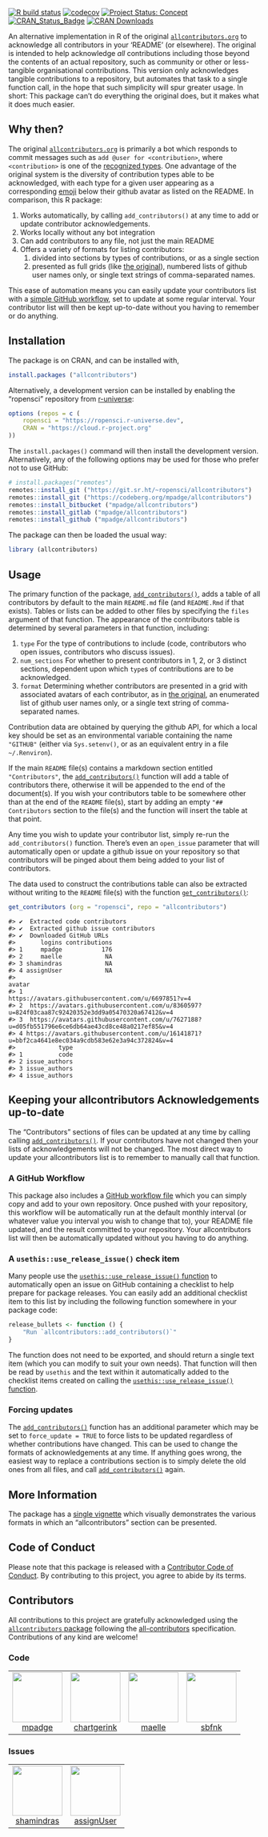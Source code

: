 <!-- README.md is generated from README.Rmd. Please edit that file -->
<!-- badges: start -->

[![R build
status](https://github.com/ropensci/allcontributors/workflows/R-CMD-check/badge.svg)](https://github.com/ropensci/allcontributors/actions?query=workflow%3AR-CMD-check)
[![codecov](https://app.codecov.io/gh/ropensci/allcontributors/branch/master/graph/badge.svg)](https://app.codecov.io/gh/ropensci/allcontributors)
[![Project Status:
Concept](https://www.repostatus.org/badges/latest/active.svg)](https://www.repostatus.org/#active)
[![CRAN_Status_Badge](https://www.r-pkg.org/badges/version/allcontributors)](https://cran.r-project.org/package=allcontributors/)
[![CRAN
Downloads](https://cranlogs.r-pkg.org/badges/grand-total/allcontributors?color=orange)](https://cran.r-project.org/package=allcontributors)
<!-- badges: end -->

An alternative implementation in R of the original
[`allcontributors.org`](https://allcontributors.org/) to acknowledge all
contributors in your ‘README’ (or elsewhere). The original is intended
to help acknowledge *all* contributions including those beyond the
contents of an actual repository, such as community or other or
less-tangible organisational contributions. This version only
acknowledges tangible contributions to a repository, but automates that
task to a single function call, in the hope that such simplicity will
spur greater usage. In short: This package can’t do everything the
original does, but it makes what it does much easier.

## Why then?

The original [`allcontributors.org`](https://allcontributors.org/) is
primarily a bot which responds to commit messages such as
`add @user for <contribution>`, where `<contribution>` is one of the
[recognized types](https://allcontributors.org/docs/en/emoji-key). One
advantage of the original system is the diversity of contribution types
able to be acknowledged, with each type for a given user appearing as a
corresponding [emoji](https://allcontributors.org/docs/en/emoji-key)
below their github avatar as listed on the README. In comparison, this R
package:

1.  Works automatically, by calling `add_contributors()` at any time to
    add or update contributor acknowledgements.
2.  Works locally without any bot integration
3.  Can add contributors to any file, not just the main README
4.  Offers a variety of formats for listing contributors:
    1)  divided into sections by types of contributions, or as a single
        section
    2)  presented as full grids (like [the
        original](https://github.com/all-contributors/all-contributors/blob/master/README.md#contributors-)),
        numbered lists of github user names only, or single text strings
        of comma-separated names.

This ease of automation means you can easily update your contributors
list with a [simple GitHub
workflow](https://github.com/ropensci/allcontributors/blob/main/.github/workflows/allcontributors.yml),
set to update at some regular interval. Your contributor list will then
be kept up-to-date without you having to remember or do anything.

## Installation

The package is on CRAN, and can be installed with,

``` r
install.packages ("allcontributors")
```

Alternatively, a development version can be installed by enabling the
“ropensci” repository from
[r-universe](https://ropensci.r-universe.dev):

``` r
options (repos = c (
    ropensci = "https://ropensci.r-universe.dev",
    CRAN = "https://cloud.r-project.org"
))
```

The `install.packages()` command will then install the development
version. Alternatively, any of the following options may be used for
those who prefer not to use GitHub:

``` r
# install.packages("remotes")
remotes::install_git ("https://git.sr.ht/~ropensci/allcontributors")
remotes::install_git ("https://codeberg.org/mpadge/allcontributors")
remotes::install_bitbucket ("mpadge/allcontributors")
remotes::install_gitlab ("mpadge/allcontributors")
remotes::install_github ("mpadge/allcontributors")
```

The package can then be loaded the usual way:

``` r
library (allcontributors)
```

## Usage

The primary function of the package,
[`add_contributors()`](https://docs.ropensci.org/allcontributors/reference/add_contributors.html),
adds a table of all contributors by default to the main `README.md` file
(and `README.Rmd` if that exists). Tables or lists can be added to other
files by specifying the `files` argument of that function. The
appearance of the contributors table is determined by several parameters
in that function, including:

1.  `type` For the type of contributions to include (code, contributors
    who open issues, contributors who discuss issues).
2.  `num_sections` For whether to present contributors in 1, 2, or 3
    distinct sections, dependent upon which `type`s of contributions are
    to be acknowledged.
3.  `format` Determining whether contributors are presented in a grid
    with associated avatars of each contributor, as in [the
    original](https://github.com/all-contributors/all-contributors/blob/master/README.md#contributors-),
    an enumerated list of github user names only, or a single text
    string of comma-separated names.

Contribution data are obtained by querying the github API, for which a
local key should be set as an environmental variable containing the name
`"GITHUB"` (either via `Sys.setenv()`, or as an equivalent entry in a
file `~/.Renviron`).

If the main `README` file(s) contains a markdown section entitled
`"Contributors"`, the
[`add_contributors()`](https://docs.ropensci.org/allcontributors/reference/add_contributors.html)
function will add a table of contributors there, otherwise it will be
appended to the end of the document(s). If you wish your contributors
table to be somewhere other than at the end of the `README` file(s),
start by adding an empty `"## Contributors` section to the file(s) and
the function will insert the table at that point.

Any time you wish to update your contributor list, simply re-run the
`add_contributors()` function. There’s even an `open_issue` parameter
that will automatically open or update a github issue on your repository
so that contributors will be pinged about them being added to your list
of contributors.

The data used to construct the contributions table can also be extracted
without writing to the `README` file(s) with the function
[`get_contributors()`](https://docs.ropensci.org/allcontributors/reference/get_contributors.html):

``` r
get_contributors (org = "ropensci", repo = "allcontributors")
```

    #> ✔  Extracted code contributors
    #> ✔  Extracted github issue contributors
    #> ✔  Downloaded GitHub URLs
    #>       logins contributions
    #> 1     mpadge           176
    #> 2     maelle            NA
    #> 3 shamindras            NA
    #> 4 assignUser            NA
    #>                                                                                            avatar
    #> 1                                             https://avatars.githubusercontent.com/u/6697851?v=4
    #> 2  https://avatars.githubusercontent.com/u/8360597?u=824f03caa87c92420352e3dd9a05470320a67412&v=4
    #> 3  https://avatars.githubusercontent.com/u/7627188?u=d05fb551796e6ce6db64ae43cd8ce48a0217ef85&v=4
    #> 4 https://avatars.githubusercontent.com/u/16141871?u=bbf2ca4641e8ec034a9cdb583e62e3a94c372824&v=4
    #>            type
    #> 1          code
    #> 2 issue_authors
    #> 3 issue_authors
    #> 4 issue_authors

## Keeping your allcontributors Acknowledgements up-to-date

The “Contributors” sections of files can be updated at any time by
calling calling
[`add_contributors()`](https://docs.ropensci.org/allcontributors/reference/add_contributors.html).
If your contributors have not changed then your lists of
acknowledgements will not be changed. The most direct way to update your
allcontributors list is to remember to manually call that function.

### A GitHub Workflow

This package also includes a [GitHub workflow
file](https://github.com/ropensci/allcontributors/blob/main/.github/workflows/allcontributors.yml)
which you can simply copy and add to your own repository. Once pushed
with your repository, this workflow will be automatically run at the
default monthly interval (or whatever value you interval you wish to
change that to), your README file updated, and the result committed to
your repository. Your allcontributors list will then be automatically
updated without you having to do anything.

### A `usethis::use_release_issue()` check item

Many people use the [`usethis::use_release_issue()`
function](https://usethis.r-lib.org/reference/use_release_issue.html) to
automatically open an issue on GitHub containing a checklist to help
prepare for package releases. You can easily add an additional checklist
item to this list by including the following function somewhere in your
package code:

``` r
release_bullets <- function () {
    "Run `allcontributors::add_contributors()`"
}
```

The function does not need to be exported, and should return a single
text item (which you can modify to suit your own needs). That function
will then be read by `usethis` and the text within it automatically
added to the checklist items created on calling the
[`usethis::use_release_issue()`
function](https://usethis.r-lib.org/reference/use_release_issue.html).

### Forcing updates

The
[`add_contributors()`](https://docs.ropensci.org/allcontributors/reference/add_contributors.html)
function has an additional parameter which may be set to
`force_update = TRUE` to force lists to be updated regardless of whether
contributions have changed. This can be used to change the formats of
acknowledgements at any time. If anything goes wrong, the easiest way to
replace a contributions section is to simply delete the old ones from
all files, and call
[`add_contributors()`](https://docs.ropensci.org/allcontributors/reference/add_contributors.html)
again.

## More Information

The package has a [single
vignette](https://docs.ropensci.org/allcontributors/articles/allcontributors.html)
which visually demonstrates the various formats in which an
“allcontributors” section can be presented.

## Code of Conduct

Please note that this package is released with a [Contributor Code of
Conduct](https://ropensci.org/code-of-conduct/). By contributing to this
project, you agree to abide by its terms.

## Contributors

<!-- ALL-CONTRIBUTORS-LIST:START - Do not remove or modify this section -->
<!-- prettier-ignore-start -->
<!-- markdownlint-disable -->

All contributions to this project are gratefully acknowledged using the
[`allcontributors` package](https://github.com/ropensci/allcontributors)
following the [all-contributors](https://allcontributors.org)
specification. Contributions of any kind are welcome!

### Code

<table>
<tr>
<td align="center">
<a href="https://github.com/mpadge">
<img src="https://avatars.githubusercontent.com/u/6697851?v=4" width="100px;" alt=""/>
</a><br>
<a href="https://github.com/ropensci/allcontributors/commits?author=mpadge">mpadge</a>
</td>
<td align="center">
<a href="https://github.com/chartgerink">
<img src="https://avatars.githubusercontent.com/u/2946344?v=4" width="100px;" alt=""/>
</a><br>
<a href="https://github.com/ropensci/allcontributors/commits?author=chartgerink">chartgerink</a>
</td>
<td align="center">
<a href="https://github.com/maelle">
<img src="https://avatars.githubusercontent.com/u/8360597?v=4" width="100px;" alt=""/>
</a><br>
<a href="https://github.com/ropensci/allcontributors/commits?author=maelle">maelle</a>
</td>
<td align="center">
<a href="https://github.com/sbfnk">
<img src="https://avatars.githubusercontent.com/u/1156307?v=4" width="100px;" alt=""/>
</a><br>
<a href="https://github.com/ropensci/allcontributors/commits?author=sbfnk">sbfnk</a>
</td>
</tr>
</table>

### Issues

<table>
<tr>
<td align="center">
<a href="https://github.com/shamindras">
<img src="https://avatars.githubusercontent.com/u/7627188?u=d05fb551796e6ce6db64ae43cd8ce48a0217ef85&v=4" width="100px;" alt=""/>
</a><br>
<a href="https://github.com/ropensci/allcontributors/issues?q=is%3Aissue+author%3Ashamindras">shamindras</a>
</td>
<td align="center">
<a href="https://github.com/assignUser">
<img src="https://avatars.githubusercontent.com/u/16141871?u=b8095df6a10813031922a72335bd6579d5494c16&v=4" width="100px;" alt=""/>
</a><br>
<a href="https://github.com/ropensci/allcontributors/issues?q=is%3Aissue+author%3AassignUser">assignUser</a>
</td>
</tr>
</table>
<!-- markdownlint-enable -->
<!-- prettier-ignore-end -->
<!-- ALL-CONTRIBUTORS-LIST:END -->
